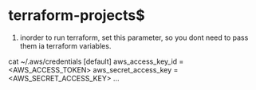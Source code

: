 # terraform-projects$
1. inorder to run terraform, set this parameter, so you dont need to pass them ia terraform variables.

cat ~/.aws/credentials
[default]
aws_access_key_id = <AWS_ACCESS_TOKEN>
aws_secret_access_key = <AWS_SECRET_ACCESS_KEY>
...
